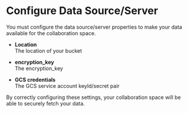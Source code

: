 # Configure Data Source/Server

You must configure the data source/server properties to make your data available for the collaboration space.

- **Location**  
  The location of your bucket

- **encryption_key**  
  The encryption_key

- **GCS credentials**  
  The GCS service account keyId/secret pair

By correctly configuring these settings, your collaboration space will be able to securely fetch your data. 
